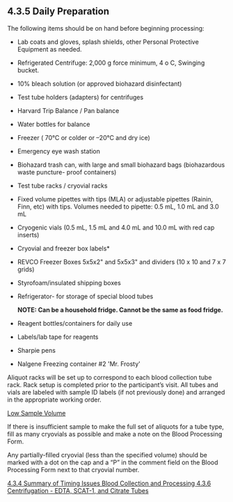 ## 4.3.5 Daily Preparation

The following items should be on hand before beginning processing:

* Lab coats and gloves, splash shields, other Personal Protective Equipment as needed.
* Refrigerated Centrifuge: 2,000 g force minimum, 4 o C, Swinging bucket. 
* 10% bleach solution (or approved biohazard disinfectant)
* Test tube holders (adapters) for centrifuges
* Harvard Trip Balance / Pan balance
* Water bottles for balance
* Freezer ( 70°C or colder or –20°C and dry ice)
* Emergency eye wash station
* Biohazard trash can, with large and small biohazard bags (biohazardous waste puncture- proof containers)
* Test tube racks / cryovial racks
* Fixed volume pipettes with tips (MLA) or  adjustable pipettes (Rainin, Finn, etc) with tips.  Volumes needed to pipette:  0.5 mL, 1.0 mL and 3.0 mL
* Cryogenic vials (0.5 mL, 1.5 mL and 4.0 mL and 10.0 mL with red cap inserts)
* Cryovial and freezer box labels*
* REVCO Freezer Boxes 5x5x2" and 5x5x3" and dividers (10 x 10 and 7 x 7 grids) 
* Styrofoam/insulated shipping boxes
* Refrigerator- for storage of special blood tubes 

   **NOTE: Can be a household fridge. Cannot be the same as food fridge.**

* Reagent bottles/containers for daily use
* Labels/lab tape for reagents
* Sharpie pens
* Nalgene Freezing container #2 'Mr. Frosty'  
		 
Aliquot racks will be set up to correspond to each blood collection tube rack.  Rack setup is completed prior to the participant’s visit.  All tubes and vials are labeled with sample ID labels (if not previously done) and arranged in the appropriate working order.  

<u>Low Sample Volume</u>

If there is insufficient sample to make the full set of aliquots for a tube type, fill as many cryovials as possible and make a note on the Blood Processing Form.  
 
Any partially-filled cryovial (less than the specified volume) should be marked with a dot on the cap and a “P” in the comment field on the Blood Processing Form next to that cryovial number.


<div class="center">
<div class="btn-group">
  <a href=":pages_path:/manuals/blood-collection-processing/4-03-04-summary-of-timing-issues.md" class="btn btn-default">
    <span class="glyphicon glyphicon-chevron-left"></span>
    4.3.4 Summary of Timing Issues
  </a>

  <a href=":pages_path:/manuals/blood-collection-processing" class="btn btn-default">
    <span class="glyphicon glyphicon-chevron-up"></span>
    Blood Collection and Processing
  </a>

  <a href=":pages_path:/manuals/blood-collection-processing/4-03-06-centrifugation-edta-etc.md" class="btn btn-success">
    4.3.6 Centrifugation - EDTA, SCAT-1, and Citrate Tubes
    <span class="glyphicon glyphicon-chevron-right"></span>
  </a>
</div>
</div>